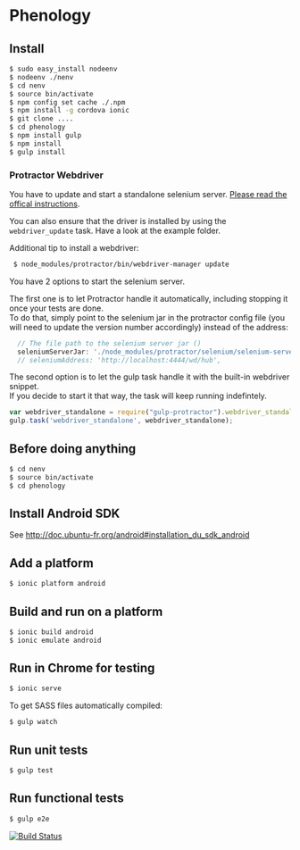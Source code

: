 Phenology
=========

## Install
```bash
$ sudo easy_install nodeenv
$ nodeenv ./nenv
$ cd nenv
$ source bin/activate
$ npm config set cache ./.npm
$ npm install -g cordova ionic
$ git clone ....
$ cd phenology
$ npm install gulp
$ npm install
$ gulp install
```

### Protractor Webdriver
You have to update and start a standalone selenium server. [Please read the offical instructions](https://github.com/angular/protractor#appendix-a-setting-up-a-standalone-selenium-server).  

You can also ensure that the driver is installed by using the `webdriver_update` task. Have a look at the example folder.

Additional tip to install a webdriver:
```bash
 $ node_modules/protractor/bin/webdriver-manager update
```

You have 2 options to start the selenium server.  

The first one is to let Protractor handle it automatically, including stopping it once your tests are done.  
To do that, simply point to the selenium jar in the protractor config file (you will need to update the version number accordingly) instead of the address:

```javascript
  // The file path to the selenium server jar ()
  seleniumServerJar: './node_modules/protractor/selenium/selenium-server-standalone-2.39.0.jar',
  // seleniumAddress: 'http://localhost:4444/wd/hub',
```

The second option is to let the gulp task handle it with the built-in webdriver snippet.  
If you decide to start it that way, the task will keep running indefintely.

```javascript
var webdriver_standalone = require("gulp-protractor").webdriver_standalone;
gulp.task('webdriver_standalone', webdriver_standalone);
```


## Before doing anything
```bash
$ cd nenv
$ source bin/activate
$ cd phenology
```

## Install Android SDK

See http://doc.ubuntu-fr.org/android#installation_du_sdk_android

## Add a platform
```bash
$ ionic platform android
```

## Build and run on a platform
```bash
$ ionic build android
$ ionic emulate android
```

## Run in Chrome for testing
```bash
$ ionic serve
```

To get SASS files automatically compiled:
```bash
$ gulp watch
```

## Run unit tests
```bash
$ gulp test
```

## Run functional tests
```bash
$ gulp e2e
```
[![Build Status](https://travis-ci.org/makinacorpus/phenology.svg?branch=phenology-test)](https://travis-ci.org/makinacorpus/phenology)